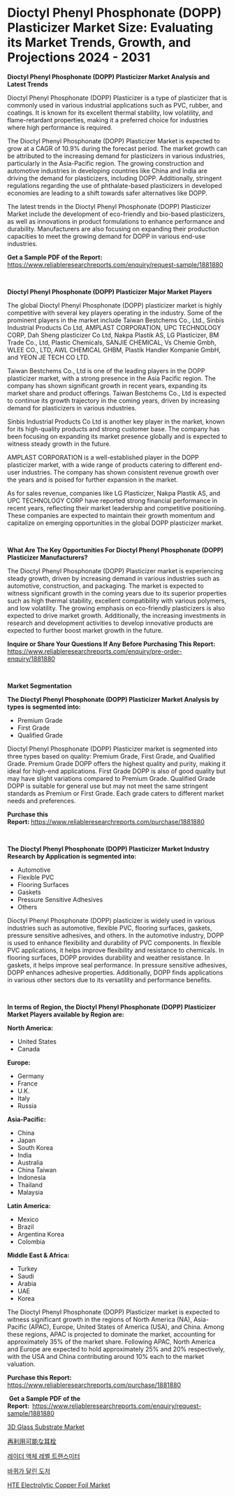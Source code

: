 <p><h1>Dioctyl Phenyl Phosphonate (DOPP) Plasticizer Market Size: Evaluating its Market Trends, Growth, and Projections 2024 - 2031</h1></p><p><strong>Dioctyl Phenyl Phosphonate (DOPP) Plasticizer Market Analysis and Latest Trends</strong></p>
<p><p>Dioctyl Phenyl Phosphonate (DOPP) Plasticizer is a type of plasticizer that is commonly used in various industrial applications such as PVC, rubber, and coatings. It is known for its excellent thermal stability, low volatility, and flame-retardant properties, making it a preferred choice for industries where high performance is required.</p><p>The Dioctyl Phenyl Phosphonate (DOPP) Plasticizer Market is expected to grow at a CAGR of 10.9% during the forecast period. The market growth can be attributed to the increasing demand for plasticizers in various industries, particularly in the Asia-Pacific region. The growing construction and automotive industries in developing countries like China and India are driving the demand for plasticizers, including DOPP. Additionally, stringent regulations regarding the use of phthalate-based plasticizers in developed economies are leading to a shift towards safer alternatives like DOPP.</p><p>The latest trends in the Dioctyl Phenyl Phosphonate (DOPP) Plasticizer Market include the development of eco-friendly and bio-based plasticizers, as well as innovations in product formulations to enhance performance and durability. Manufacturers are also focusing on expanding their production capacities to meet the growing demand for DOPP in various end-use industries.</p></p>
<p><strong>Get a Sample PDF of the Report:&nbsp;</strong> <a href="https://www.reliableresearchreports.com/enquiry/request-sample/1881880">https://www.reliableresearchreports.com/enquiry/request-sample/1881880</a></p>
<p>&nbsp;</p>
<p><strong>Dioctyl Phenyl Phosphonate (DOPP) Plasticizer Major Market Players</strong></p>
<p><p>The global Dioctyl Phenyl Phosphonate (DOPP) plasticizer market is highly competitive with several key players operating in the industry. Some of the prominent players in the market include Taiwan Bestchems Co., Ltd., Sinbis Industrial Products Co Ltd, AMPLAST CORPORATION, UPC TECHNOLOGY CORP, Dah Sheng plasticizer Co Ltd, Nakpa Plastik AS, LG Plasticizer, BM Trade Co., Ltd, Plastic Chemicals, SANJIE CHEMICAL, Vs Chemie Gmbh, WLEE CO., LTD, AWL CHEMICAL GHBM, Plastik Handler Kompanie GmbH, and YEON JE TECH CO LTD.</p><p>Taiwan Bestchems Co., Ltd is one of the leading players in the DOPP plasticizer market, with a strong presence in the Asia Pacific region. The company has shown significant growth in recent years, expanding its market share and product offerings. Taiwan Bestchems Co., Ltd is expected to continue its growth trajectory in the coming years, driven by increasing demand for plasticizers in various industries.</p><p>Sinbis Industrial Products Co Ltd is another key player in the market, known for its high-quality products and strong customer base. The company has been focusing on expanding its market presence globally and is expected to witness steady growth in the future.</p><p>AMPLAST CORPORATION is a well-established player in the DOPP plasticizer market, with a wide range of products catering to different end-user industries. The company has shown consistent revenue growth over the years and is poised for further expansion in the market.</p><p>As for sales revenue, companies like LG Plasticizer, Nakpa Plastik AS, and UPC TECHNOLOGY CORP have reported strong financial performance in recent years, reflecting their market leadership and competitive positioning. These companies are expected to maintain their growth momentum and capitalize on emerging opportunities in the global DOPP plasticizer market.</p></p>
<p>&nbsp;</p>
<p><strong>What Are The Key Opportunities For Dioctyl Phenyl Phosphonate (DOPP) Plasticizer Manufacturers?</strong></p>
<p><p>The Dioctyl Phenyl Phosphonate (DOPP) Plasticizer market is experiencing steady growth, driven by increasing demand in various industries such as automotive, construction, and packaging. The market is expected to witness significant growth in the coming years due to its superior properties such as high thermal stability, excellent compatibility with various polymers, and low volatility. The growing emphasis on eco-friendly plasticizers is also expected to drive market growth. Additionally, the increasing investments in research and development activities to develop innovative products are expected to further boost market growth in the future.</p></p>
<p><strong>Inquire or Share Your Questions If Any Before Purchasing This Report:</strong> <a href="https://www.reliableresearchreports.com/enquiry/pre-order-enquiry/1881880">https://www.reliableresearchreports.com/enquiry/pre-order-enquiry/1881880</a></p>
<p>&nbsp;</p>
<p><strong>Market Segmentation</strong></p>
<p><strong>The Dioctyl Phenyl Phosphonate (DOPP) Plasticizer Market Analysis by types is segmented into:</strong></p>
<p><ul><li>Premium Grade</li><li>First Grade</li><li>Qualified Grade</li></ul></p>
<p><p>Dioctyl Phenyl Phosphonate (DOPP) Plasticizer market is segmented into three types based on quality: Premium Grade, First Grade, and Qualified Grade. Premium Grade DOPP offers the highest quality and purity, making it ideal for high-end applications. First Grade DOPP is also of good quality but may have slight variations compared to Premium Grade. Qualified Grade DOPP is suitable for general use but may not meet the same stringent standards as Premium or First Grade. Each grade caters to different market needs and preferences.</p></p>
<p><strong>Purchase this Report:&nbsp;</strong><a href="https://www.reliableresearchreports.com/purchase/1881880">https://www.reliableresearchreports.com/purchase/1881880</a></p>
<p>&nbsp;</p>
<p><strong>The Dioctyl Phenyl Phosphonate (DOPP) Plasticizer Market Industry Research by Application is segmented into:</strong></p>
<p><ul><li>Automotive</li><li>Flexible PVC</li><li>Flooring Surfaces</li><li>Gaskets</li><li>Pressure Sensitive Adhesives</li><li>Others</li></ul></p>
<p><p>Dioctyl Phenyl Phosphonate (DOPP) plasticizer is widely used in various industries such as automotive, flexible PVC, flooring surfaces, gaskets, pressure sensitive adhesives, and others. In the automotive industry, DOPP is used to enhance flexibility and durability of PVC components. In flexible PVC applications, it helps improve flexibility and resistance to chemicals. In flooring surfaces, DOPP provides durability and weather resistance. In gaskets, it helps improve seal performance. In pressure sensitive adhesives, DOPP enhances adhesive properties. Additionally, DOPP finds applications in various other sectors due to its versatility and performance benefits.</p></p>
<p>&nbsp;</p>
<p><strong>In terms of Region, the Dioctyl Phenyl Phosphonate (DOPP) Plasticizer Market Players available by Region are:</strong></p>
<p>
    <p> <strong> North America: </strong>
        <ul>
            <li>United States</li>
            <li>Canada</li>
        </ul>
        </p> 
    <p> <strong> Europe: </strong>
        <ul>
            <li>Germany</li>
            <li>France</li>
            <li>U.K.</li>
            <li>Italy</li>
            <li>Russia</li>
        </ul>
        </p> 
    <p> <strong> Asia-Pacific: </strong>
        <ul>
            <li>China</li>
            <li>Japan</li>
            <li>South Korea</li>
            <li>India</li>
            <li>Australia</li>
            <li>China Taiwan</li>
            <li>Indonesia</li>
            <li>Thailand</li>
            <li>Malaysia</li>
        </ul>
        </p> 
    <p> <strong> Latin America: </strong>
        <ul>
            <li>Mexico</li>
            <li>Brazil</li>
            <li>Argentina Korea</li>
            <li>Colombia</li>
        </ul>
        </p> 
    <p> <strong> Middle East & Africa: </strong>
        <ul>
            <li>Turkey</li>
            <li>Saudi</li>
            <li>Arabia</li>
            <li>UAE</li>
            <li>Korea</li>
        </ul>
    </p>
    </p>
<p><p>The Dioctyl Phenyl Phosphonate (DOPP) Plasticizer market is expected to witness significant growth in the regions of North America (NA), Asia-Pacific (APAC), Europe, United States of America (USA), and China. Among these regions, APAC is projected to dominate the market, accounting for approximately 35% of the market share. Following APAC, North America and Europe are expected to hold approximately 25% and 20% respectively, with the USA and China contributing around 10% each to the market valuation.</p></p>
<p><strong>Purchase this Report: </strong><a href="https://www.reliableresearchreports.com/purchase/1881880">https://www.reliableresearchreports.com/purchase/1881880</a></p>
<p>&nbsp;<strong>Get a Sample PDF of the Report:&nbsp;&nbsp;</strong><a href="https://www.reliableresearchreports.com/enquiry/request-sample/1881880">https://www.reliableresearchreports.com/enquiry/request-sample/1881880</a></p>
<p><strong></strong></p>
<p><p><a href="https://github.com/beatblasta/Market-Research-Report-List-2/blob/main/3d-glass-substrate-market.md">3D Glass Substrate Market</a></p><p><a href="https://medium.com/@alliegrater55/%E5%86%8D%E5%88%A9%E7%94%A8%E5%8F%AF%E8%83%BD%E3%81%AA%E3%82%A4%E3%83%A4%E3%83%BC%E3%83%97%E3%83%A9%E3%82%B0%E5%B8%82%E5%A0%B4-%E6%88%90%E5%8A%9F%E3%81%99%E3%82%8B%E3%83%93%E3%82%B8%E3%83%8D%E3%82%B9%E6%88%A6%E7%95%A5%E3%81%AE%E9%8D%B52031%E5%B9%B4%E3%81%BE%E3%81%A7%E3%81%AE%E4%BA%88%E6%B8%AC-bcd161abee26">再利用可能な耳栓</a></p><p><a href="https://medium.com/@fredajerde/%EB%A0%88%EC%9D%B4%EB%8D%94-%EC%95%A1%EC%B2%B4-%EC%88%98%EC%9C%84-%EB%B3%80%EC%86%A1%EC%9E%A5%EC%B9%98-%EC%8B%9C%EC%9E%A5-%EA%B2%BD%EC%9F%81-%EB%B6%84%EC%84%9D-%EC%8B%9C%EC%9E%A5-%EB%8F%99%ED%96%A5-%EB%B0%8F-2031%EB%85%84%EA%B9%8C%EC%A7%80%EC%9D%98-%EC%98%88%EC%B8%A1-f26d057bd2b9">레이더 액체 레벨 트랜스미터</a></p><p><a href="https://medium.com/@treyhettinger2023/2024%EB%85%84%EB%B6%80%ED%84%B0-2031%EB%85%84%EA%B9%8C%EC%A7%80%EC%9D%98-%EA%B8%B0%EA%B0%84%EC%97%90-%EB%8C%80%ED%95%9C-%EA%B5%B4%EC%B0%A9%EA%B8%B0-%EC%8B%9C%EC%9E%A5-%EB%B6%84%EC%84%9D-%EB%B0%8F-%EA%B7%9C%EB%AA%A8-%EC%98%88%EC%B8%A1-55ca675ff403">바퀴가 달린 도저</a></p><p><a href="https://github.com/angelajermaine/Market-Research-Report-List-2/blob/main/hte-electrolytic-copper-foil-market.md">HTE Electrolytic Copper Foil Market</a></p></p>